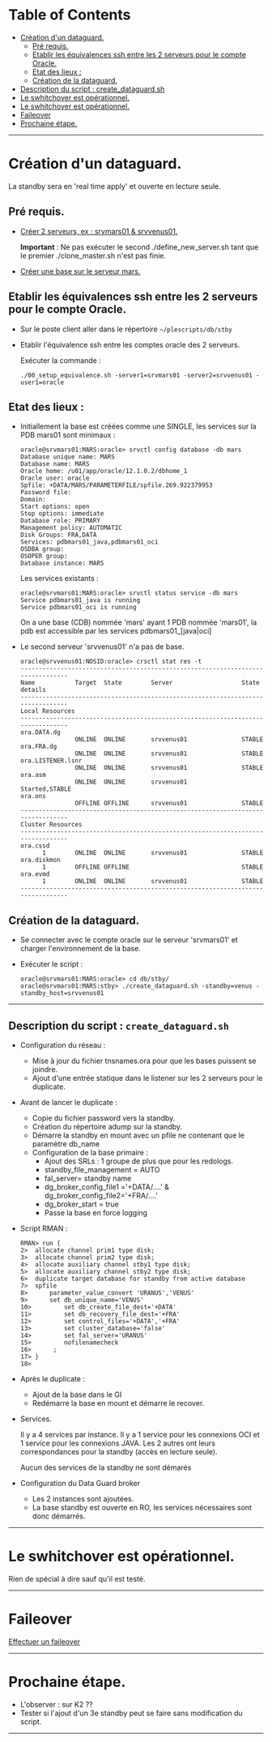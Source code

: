 Table of Contents
=================

 * [Création d'un dataguard.](#création-dun-dataguard)
    * [Pré requis.](#pré-requis)
    * [Etablir les équivalences ssh entre les 2 serveurs pour le compte Oracle.](#etablir-les-équivalences-ssh-entre-les-2-serveurs-pour-le-compte-oracle)
    * [Etat des lieux :](#etat-des-lieux-)
    * [Création de la dataguard.](#création-de-la-dataguard)
 * [Description du script : create_dataguard.sh](#description-du-script--create_dataguardsh)
 * [Le swhitchover est opérationnel.](#le-swhitchover-est-opérationnel)
 * [Le swhitchover est opérationnel.](#le-swhitchover-est-opérationnel-1)
 * [Faileover](#faileover)
 * [Prochaine étape.](#prochaine-étape)

--------------------------------------------------------------------------------

#	Création d'un dataguard.
  La standby sera en 'real time apply' et ouverte en lecture seule.

##	Pré requis.
 - [Créer 2 serveurs, ex : srvmars01 & srvvenus01.](https://github.com/PhilippeLeroux/plescripts/tree/master/database_servers/README.md)

   **Important** : Ne pas exécuter le second ./define_new_server.sh tant que le premier ./clone_master.sh n'est pas finie.

 - [Créer une base sur le serveur mars.](https://github.com/PhilippeLeroux/plescripts/tree/master/db/README.md)

## Etablir les équivalences ssh entre les 2 serveurs pour le compte Oracle.
 - Sur le poste client aller dans le répertoire `~/plescripts/db/stby`

 - Etablir l'équivalence ssh entre les comptes oracle des 2 serveurs.

   Exécuter la commande :

   `./00_setup_equivalence.sh -server1=srvmars01 -server2=srvvenus01 -user1=oracle`

## Etat des lieux :
 - Initiallement la base est créées comme une SINGLE, les services sur la PDB mars01 sont minimaux :
	```
	oracle@srvmars01:MARS:oracle> srvctl config database -db mars
	Database unique name: MARS
	Database name: MARS
	Oracle home: /u01/app/oracle/12.1.0.2/dbhome_1
	Oracle user: oracle
	Spfile: +DATA/MARS/PARAMETERFILE/spfile.269.922379953
	Password file:
	Domain:
	Start options: open
	Stop options: immediate
	Database role: PRIMARY
	Management policy: AUTOMATIC
	Disk Groups: FRA,DATA
	Services: pdbmars01_java,pdbmars01_oci
	OSDBA group:
	OSOPER group:
	Database instance: MARS
	```

	Les services existants :
	```
	oracle@srvmars01:MARS:oracle> srvctl status service -db mars
	Service pdbmars01_java is running
	Service pdbmars01_oci is running
	```

	On a une base (CDB) nommée 'mars' ayant 1 PDB nommée 'mars01', la pdb est accessible
	par les services pdbmars01_[java|oci]

 - Le second serveur 'srvvenus01' n'a pas de base.

	```
	oracle@srvvenus01:NOSID:oracle> crsctl stat res -t
	--------------------------------------------------------------------------------
	Name           Target  State        Server                   State details
	--------------------------------------------------------------------------------
	Local Resources
	--------------------------------------------------------------------------------
	ora.DATA.dg
				   ONLINE  ONLINE       srvvenus01               STABLE
	ora.FRA.dg
				   ONLINE  ONLINE       srvvenus01               STABLE
	ora.LISTENER.lsnr
				   ONLINE  ONLINE       srvvenus01               STABLE
	ora.asm
				   ONLINE  ONLINE       srvvenus01               Started,STABLE
	ora.ons
				   OFFLINE OFFLINE      srvvenus01               STABLE
	--------------------------------------------------------------------------------
	Cluster Resources
	--------------------------------------------------------------------------------
	ora.cssd
		  1        ONLINE  ONLINE       srvvenus01               STABLE
	ora.diskmon
		  1        OFFLINE OFFLINE                               STABLE
	ora.evmd
		  1        ONLINE  ONLINE       srvvenus01               STABLE
	--------------------------------------------------------------------------------
	```

##	Création de la dataguard.
 - Se connecter avec le compte oracle sur le serveur 'srvmars01' et charger l'environnement de la base.

 - Exécuter le script :
	```
	oracle@srvmars01:MARS:oracle> cd db/stby/
	oracle@srvmars01:MARS:stby> ./create_dataguard.sh -standby=venus -standby_host=srvvenus01
	```

--------------------------------------------------------------------------------

## Description du script : `create_dataguard.sh`
 * Configuration du réseau :
   * Mise à jour du fichier tnsnames.ora pour que les bases puissent se joindre.
   * Ajout d'une entrée statique dans le listener sur les 2 serveurs pour le duplicate.

 * Avant de lancer le duplicate :
   * Copie du fichier password vers la standby.
   * Création du répertoire adump sur la standby.
   * Démarre la standby en mount avec un pfile ne contenant que le paramètre db_name
   * Configuration de la base primaire :
     * Ajout des SRLs : 1 groupe de plus que pour les redologs.
     * standby_file_management = AUTO
     * fal_server= standby name
     * dg_broker_config_file1 ='+DATA/....' & dg_broker_config_file2='+FRA/....'
     * dg_broker_start = true
     * Passe la base en force logging
   
 * Script RMAN :

	```
	RMAN> run {
	2> 	allocate channel prim1 type disk;
	3> 	allocate channel prim2 type disk;
	4> 	allocate auxiliary channel stby1 type disk;
	5> 	allocate auxiliary channel stby2 type disk;
	6> 	duplicate target database for standby from active database
	7> 	spfile
	8> 		parameter_value_convert 'URANUS','VENUS'
	9> 		set db_unique_name='VENUS'
	10> 		set db_create_file_dest='+DATA'
	11> 		set db_recovery_file_dest='+FRA'
	12> 		set control_files='+DATA','+FRA'
	13> 		set cluster_database='false'
	14> 		set fal_server='URANUS'
	15> 		nofilenamecheck
	16> 	 ;
	17> }
	18> 
	```

 * Après le duplicate :
   * Ajout de la base dans le GI
   * Redémarre la base en mount et démarre le recover.

 * Services.

   Il y a 4 services par instance. Il y a 1 service pour les connexions OCI et 1
   service pour les connexions JAVA. Les 2 autres ont leurs correspondances pour la
   standby (accès en lecture seule).

   Aucun des services de la standby ne sont démarés

 * Configuration du Data Guard broker
   * Les 2 instances sont ajoutées.
   * La base standby est ouverte en RO, les services nécessaires sont donc démarrés.

--------------------------------------------------------------------------------

# Le swhitchover est opérationnel.

  Rien de spécial à dire sauf qu'il est testé.

--------------------------------------------------------------------------------

# Faileover
 [Effectuer un faileover](https://github.com/PhilippeLeroux/plescripts/wiki/faileover)

--------------------------------------------------------------------------------

#	Prochaine étape.
 * L'observer : sur K2 ??
 * Tester si l'ajout d'un 3e standby peut se faire sans modification du script.

--------------------------------------------------------------------------------
